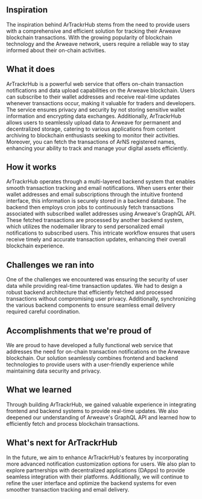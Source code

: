 ## Inspiration

The inspiration behind ArTrackrHub stems from the need to provide users with a comprehensive and efficient solution for tracking their Arweave blockchain transactions. With the growing popularity of blockchain technology and the Arweave network, users require a reliable way to stay informed about their on-chain activities.


## What it does

ArTrackrHub is a powerful web service that offers on-chain transaction notifications and data upload capabilities on the Arweave blockchain. Users can subscribe to their wallet addresses and receive real-time updates whenever transactions occur, making it valuable for traders and developers. The service ensures privacy and security by not storing sensitive wallet information and encrypting data exchanges. Additionally, ArTrackrHub allows users to seamlessly upload data to Arweave for permanent and decentralized storage, catering to various applications from content archiving to blockchain enthusiasts seeking to monitor their activities. Moreover, you can fetch the transactions of ArNS registered names, enhancing your ability to track and manage your digital assets efficiently.

## How it works

ArTrackrHub operates through a multi-layered backend system that enables smooth transaction tracking and email notifications. When users enter their wallet addresses and email subscriptions through the intuitive frontend interface, this information is securely stored in a backend database. The backend then employs cron jobs to continuously fetch transactions associated with subscribed wallet addresses using Arweave's GraphQL API. These fetched transactions are processed by another backend system, which utilizes the nodemailer library to send personalized email notifications to subscribed users. This intricate workflow ensures that users receive timely and accurate transaction updates, enhancing their overall blockchain experience.

## Challenges we ran into

One of the challenges we encountered was ensuring the security of user data while providing real-time transaction updates. We had to design a robust backend architecture that efficiently fetched and processed transactions without compromising user privacy. Additionally, synchronizing the various backend components to ensure seamless email delivery required careful coordination.

## Accomplishments that we're proud of

We are proud to have developed a fully functional web service that addresses the need for on-chain transaction notifications on the Arweave blockchain. Our solution seamlessly combines frontend and backend technologies to provide users with a user-friendly experience while maintaining data security and privacy.

## What we learned

Through building ArTrackrHub, we gained valuable experience in integrating frontend and backend systems to provide real-time updates. We also deepened our understanding of Arweave's GraphQL API and learned how to efficiently fetch and process blockchain transactions.

## What's next for ArTrackrHub

In the future, we aim to enhance ArTrackrHub's features by incorporating more advanced notification customization options for users. We also plan to explore partnerships with decentralized applications (DApps) to provide seamless integration with their platforms. Additionally, we will continue to refine the user interface and optimize the backend systems for even smoother transaction tracking and email delivery.
